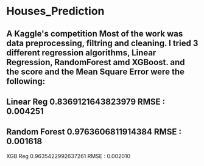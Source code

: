 # Houses_Prediction
A Kaggle's competition 
Most of the work was data preprocessing, filtring and cleaning.
I tried 3 different regression algorithms, Linear Regression, RandomForest amd XGBoost.
and the score and the Mean Square Error were the following:
----
Linear Reg
0.8369121643823979
RMSE :  0.004251
---------------------------------------
Random Forest
0.9763606811914384
RMSE :  0.001618
---------------------------------------
XGB Reg
0.9635422992637261
RMSE :  0.002010
